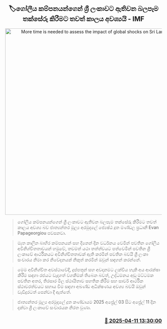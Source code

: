 <p align='center'><b><h2 align='center' title='More time is needed to assess the impact of global shocks on Sri Lanka - IMF'>🏷ගෝලීය කම්පනයන්ගෙන් ශ්‍රී ලංකාවට ඇතිවන බලපෑම තක්සේරු කිරීමට තවත් කාලය අවශ්‍යයි - IMF</h2></b></p>
<p align='center'><img src='https://helakuru.sgp1.cdn.digitaloceanspaces.com/esana/images/lib/Evan-Papageorgiou.jpg' width='600' alt='More time is needed to assess the impact of global shocks on Sri Lanka - IMF'></p>

> ගෝලීය කම්පනයන්ගෙන් ශ්‍රී ලංකාවට ඇතිවන බලපෑම තක්සේරු කිරීමට තවත් කාලය අවශ්‍ය බව ජාත්‍යන්තර මූල්‍ය අරමුදලේ ජ්‍යෙෂ්ඨ දූත මණ්ඩල ප්‍රධානී Evan Papageorgiou පවසනවා.

> මෑත කාලීන බාහිර කම්පනයන් සහ දිනෙන් දින වර්ධනය වෙමින් පවතින ගෝලීය අවිනිශ්චිතතාවයන් හමුවේ, තවමත් යථා තත්ත්වයට පත්වෙමින් පවතින ශ්‍රී ලංකාවේ ආර්ථිකයට අවිනිශ්චිතතාවක් ඇති කරමින් පවතින බවයි ශ්‍රී ලංකා සංචාරය නිමා කර නිවේදනයක් නිකුත් කරමින් ඔවුන් සඳහන් කරන්නේ.

> මෙම අවිනිශ්චිත අවස්ථාවේදී, දුප්පතුන් සහ අවදානමට ලක්විය හැකි අය ආරක්ෂා කිරීම සඳහා රජයට වැදගත් වගකීමක් තිබෙන බවත්, උද්ධමනය අඩු මට්ටමක පවතින අතර, තිරසාර මිල ස්ථායිතාව සහතික කිරීම සහ සාර්ව ආර්ථික ස්ථාවරත්වයට සහාය වීම සඳහා අඛණ්ඩ අධීක්ෂණය අවශ්‍ය බවයි ඔවුන් වැඩිදුරටත් පෙන්වා දී ඇත්තේ.

> ජාත්‍යන්තර මූල්‍ය අරමුදලේ දූත කණ්ඩායම 2025 අප්‍රේල් 03 සිට අප්‍රේල් 11 දින දක්වා ශ්‍රී ලංකාවේ සංචාරයක නිරත වුණා.



<h3 align='right'><a href='https://www.helakuru.lk/esana/p/109193/'>📅 2025-04-11 13:30:00</a></h3>
